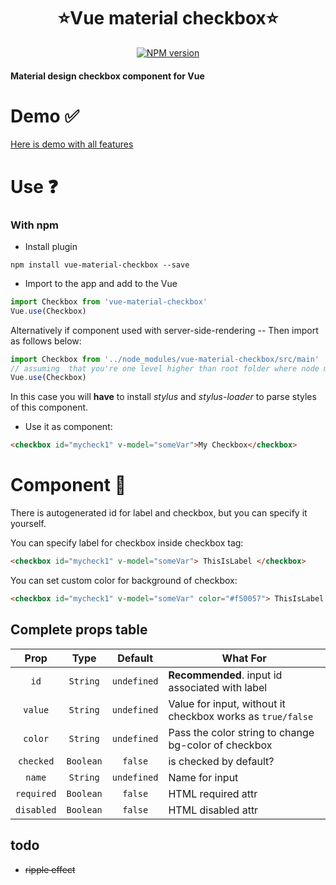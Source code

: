 <h1 align="center">⭐️Vue material checkbox⭐️</h1>

<p align="center">
<a href="https://www.npmjs.com/package/vue-material-checkbox">
<img src="https://img.shields.io/npm/v/vue-material-checkbox.svg" alt="NPM version">
</a>
</p>

#### Material design checkbox component for Vue

# Demo ✅
[Here is demo with all features](https://xrei.github.io/vue-material-checkbox/)

# Use ❓
### With npm
- Install plugin
```
npm install vue-material-checkbox --save
```
- Import to the app and add to the Vue
```javascript
import Checkbox from 'vue-material-checkbox'
Vue.use(Checkbox)
```
Alternatively if component used with server-side-rendering --
Then import as follows below:
```javascript
import Checkbox from '../node_modules/vue-material-checkbox/src/main'
// assuming  that you're one level higher than root folder where node modules is.
Vue.use(Checkbox)
```
In this case you will **have** to install *stylus* and *stylus-loader*  to parse styles of this component.

- Use it as component:
```html
<checkbox id="mycheck1" v-model="someVar">My Checkbox</checkbox>
```

# Component 💎
There is autogenerated id for label and checkbox, but you can specify it yourself.

You can specify label for checkbox inside checkbox tag:
```html
<checkbox id="mycheck1" v-model="someVar"> ThisIsLabel </checkbox>
```

You can set custom color for background of checkbox:
```html
<checkbox id="mycheck1" v-model="someVar" color="#f50057"> ThisIsLabel </checkbox>
```

## Complete props table

| Prop | Type | Default | What For|
|:-:|:-:|:-:|---|
| `id` | `String` | `undefined` | **Recommended**. input id associated with label |
| `value` | `String` | `undefined` | Value for input, without it checkbox works as `true/false` |
| `color` | `String` | `undefined` | Pass the color string to change bg-color of checkbox |
| `checked` | `Boolean` | `false` | is checked by default? |
| `name` | `String` | `undefined` | Name for input |
| `required` | `Boolean` | `false` | HTML required attr |
| `disabled` | `Boolean` | `false` | HTML disabled attr |

## todo
- ~~ripple effect~~